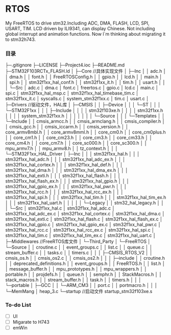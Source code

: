 # RTOS
My FreeRTOS to drive stm32.Including ADC, DMA, FLASH, LCD, SPI, USART, TIM. LCD driven by ILI9341, can display Chinese. Not including global interrupt and animation functions. Now I`m thinking about migrating it to stm32h743.

### 目录
├─.gitignore
├─LICENSE
├─Project4.ioc
├─README.md
├─STM32F103RCTx_FLASH.ld
│
├─Core //具体实现文件
│  ├─Inc
│  │      adc.h
│  │      dma.h
│  │      font.h
│  │      FreeRTOSConfig.h
│  │      gpio.h
│  │      lcd.h
│  │      main.h
│  │      spi.h
│  │      stm32f1xx_hal_conf.h
│  │      stm32f1xx_it.h
│  │      tim.h
│  │      usart.h
│  │
│  └─Src
│          adc.c
│          dma.c
│          font.c
│          freertos.c
│          gpio.c
│          lcd.c
│          main.c
│          spi.c
│          stm32f1xx_hal_msp.c
│          stm32f1xx_hal_timebase_tim.c
│          stm32f1xx_it.c
│          syscalls.c
│          system_stm32f1xx.c
│          tim.c
│          usart.c
│
├─Drivers //驱动文件，HAL库
│  ├─CMSIS
│  │  ├─Device
│  │  │  └─ST
│  │  │      └─STM32F1xx
│  │  │          ├─Include
│  │  │          │      stm32f103xe.h
│  │  │          │      stm32f1xx.h
│  │  │          │      system_stm32f1xx.h
│  │  │          │
│  │  │          └─Source
│  │  │              └─Templates
│  │  └─Include
│  │          cmsis_armcc.h
│  │          cmsis_armclang.h
│  │          cmsis_compiler.h
│  │          cmsis_gcc.h
│  │          cmsis_iccarm.h
│  │          cmsis_version.h
│  │          core_armv8mbl.h
│  │          core_armv8mml.h
│  │          core_cm0.h
│  │          core_cm0plus.h
│  │          core_cm1.h
│  │          core_cm23.h
│  │          core_cm3.h
│  │          core_cm33.h
│  │          core_cm4.h
│  │          core_cm7.h
│  │          core_sc000.h
│  │          core_sc300.h
│  │          mpu_armv7.h
│  │          mpu_armv8.h
│  │          tz_context.h
│  │
│  └─STM32F1xx_HAL_Driver
│      ├─Inc
│      │  │  stm32f1xx_hal.h
│      │  │  stm32f1xx_hal_adc.h
│      │  │  stm32f1xx_hal_adc_ex.h
│      │  │  stm32f1xx_hal_cortex.h
│      │  │  stm32f1xx_hal_def.h
│      │  │  stm32f1xx_hal_dma.h
│      │  │  stm32f1xx_hal_dma_ex.h
│      │  │  stm32f1xx_hal_exti.h
│      │  │  stm32f1xx_hal_flash.h
│      │  │  stm32f1xx_hal_flash_ex.h
│      │  │  stm32f1xx_hal_gpio.h
│      │  │  stm32f1xx_hal_gpio_ex.h
│      │  │  stm32f1xx_hal_pwr.h
│      │  │  stm32f1xx_hal_rcc.h
│      │  │  stm32f1xx_hal_rcc_ex.h
│      │  │  stm32f1xx_hal_spi.h
│      │  │  stm32f1xx_hal_tim.h
│      │  │  stm32f1xx_hal_tim_ex.h
│      │  │  stm32f1xx_hal_uart.h
│      │  │
│      │  └─Legacy
│      │          stm32_hal_legacy.h
│      │
│      └─Src
│              stm32f1xx_hal.c
│              stm32f1xx_hal_adc.c
│              stm32f1xx_hal_adc_ex.c
│              stm32f1xx_hal_cortex.c
│              stm32f1xx_hal_dma.c
│              stm32f1xx_hal_exti.c
│              stm32f1xx_hal_flash.c
│              stm32f1xx_hal_flash_ex.c
│              stm32f1xx_hal_gpio.c
│              stm32f1xx_hal_gpio_ex.c
│              stm32f1xx_hal_pwr.c
│              stm32f1xx_hal_rcc.c
│              stm32f1xx_hal_rcc_ex.c
│              stm32f1xx_hal_spi.c
│              stm32f1xx_hal_tim.c
│              stm32f1xx_hal_tim_ex.c
│              stm32f1xx_hal_uart.c
│
├─Middlewares //FreeRTOS库文件
│  └─Third_Party
│      └─FreeRTOS
│          └─Source
│              │  croutine.c
│              │  event_groups.c
│              │  list.c
│              │  queue.c
│              │  stream_buffer.c
│              │  tasks.c
│              │  timers.c
│              │
│              ├─CMSIS_RTOS_V2
│              │      cmsis_os.h
│              │      cmsis_os2.c
│              │      cmsis_os2.h
│              │
│              ├─include
│              │      croutine.h
│              │      deprecated_definitions.h
│              │      event_groups.h
│              │      FreeRTOS.h
│              │      list.h
│              │      message_buffer.h
│              │      mpu_prototypes.h
│              │      mpu_wrappers.h
│              │      portable.h
│              │      projdefs.h
│              │      queue.h
│              │      semphr.h
│              │      StackMacros.h
│              │      stack_macros.h
│              │      stream_buffer.h
│              │      task.h
│              │      timers.h
│              │
│              └─portable
│                  ├─GCC
│                  │  └─ARM_CM3
│                  │          port.c
│                  │          portmacro.h
│                  │
│                  └─MemMang
│                          heap_3.c
└─startup //启动文件
        startup_stm32f103xe.s

### To-do List
-[ ] UI
-[ ] Migarate to H743
-[ ] emWin